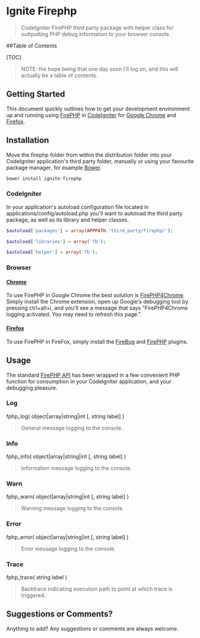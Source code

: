 # Ignite Firephp

> CodeIgniter FirePHP third party package with helper class for outtputting PHP debug information to your browser console.

##Table of Contents

[TOC]

> NOTE: the hope being that one day soon I'll log on, and this will actually be a table of contents.

## Getting Started

This document quickly outlines how to get your development environment up and running using [FirePHP](http://www.firephp.org/) in [CodeIgniter](https://ellislab.com/codeigniter) for [Google Chrome](https://www.google.ca/chrome/) and [Firefox](https://www.mozilla.org/en-US/firefox/new/).

## Installation

Move the firephp folder from within the distribution folder into your CodeIgniter application's third party folder, manually or using your favourite package manager, for example [Bower](http://bower.io/).

```js
bower install ignite-firephp
```

### CodeIgniter

In your application's autoload configuration file located in applications/config/autoload.php you'll want to autoload the third party package, as well as its library and helper classes.

```php
$autoload['packages'] = array(APPPATH.'third_party/firephp/');
```

```php
$autoload['libraries'] = array('fb');
```

```php
$autoload['helper'] = array('fb');
```

### Browser

#### [Chrome](https://www.google.ca/chrome/)

To use FirePHP in Google Chrome the best solution is [FirePHP4Chrome](https://chrome.google.com/webstore/search/firephp4chrome).  Simply install the Chrome extension, open up Google's debugging tool by pressing ctrl+alt+i, and you'll see a message that says "FirePHP4Chrome logging activated.  You may need to refresh this page.".

#### [Firefox](https://www.mozilla.org/en-US/firefox/new/)

To use FirePHP in FireFox, simply install the [FireBug](http://getfirebug.com/) and [FirePHP](http://www.firephp.org/) plugins.

## Usage

The standard [FirePHP API](http://www.firephp.org/HQ/Use.htm) has been wrapped in a few convenient PHP function for consumption in your CodeIgniter application, and your debugging pleasure.

### Log

fphp_log( object|array|string|int [, string label] )
> General message logging to the console.

### Info

fphp_info( object|array|string|int [, string label] )
> Information message logging to the console.

### Warn

fphp_warn( object|array|string|int [, string label] )
> Warning message logging to the console.

### Error

fphp_error( object|array|string|int [, string label] )
> Error message logging to the console.

### Trace

fphp_trace( string label )
> Backtrace indicating execution path to point at which trace is triggered.

## Suggestions or Comments?

Anything to add?  Any suggestions or comments are always welcome.